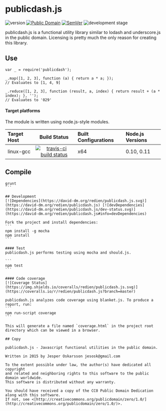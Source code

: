# publicdash.js
![version](http://img.shields.io/badge/version-0.1.0-blue.svg) [![Public Domain](http://img.shields.io/badge/public%20domain%3F-yes-blue.svg)](http://creativecommons.org/publicdomain/zero/1.0/) [![SemVer](http://img.shields.io/badge/SemVer-2.0.0-blue.svg)](http://semver.org/spec/v2.0.0.html) ![development stage](http://img.shields.io/badge/development%20stage-alpha-orange.svg)

publicdash.js is a functional utility library similar to lodash and underscore.js in the public domain.
Licensing is pretty much the only reason for creating this library.

## Use
```
var _ = require('publicdash');

_.map([1, 2, 3], function (a) { return a * a; });
// Evaluates to [1, 4, 9]

_.reduce([1, 2, 3], function (result, a, index) { return result + (a * index); }, '');
// Evaluates to '029'
```

#### Target platforms
The module is written using node.js-style modules.

| Target Host   | Build Status | Built Configurations | Node.js Versions   |
| :------------ | :----------: | :------------------- | :----------------- |
| linux-gcc | [![travis-ci build status](https://travis-ci.org/redien/publicdash.js.svg?branch=master)](https://travis-ci.org/redien/publicdash.js) | x64 | 0.10, 0.11 |

## Compile
````
grunt
```

## Development
[![Dependencies](https://david-dm.org/redien/publicdash.js.svg)](https://david-dm.org/redien/publicdash.js) [![devDependencies](https://david-dm.org/redien/publicdash.js/dev-status.svg)](https://david-dm.org/redien/publicdash.js#info=devDependencies)

Fork the project and install dependencies:
```
npm install -g mocha
npm install
```

#### Test
publicdash.js performs testing using mocha and should.js.

```
npm test
```

#### Code coverage
[![Coverage Status](https://img.shields.io/coveralls/redien/publicdash.js.svg)](https://coveralls.io/r/redien/publicdash.js?branch=master)

publicdash.js analyzes code coverage using blanket.js. To produce a report, run:
```
npm run-script coverage
```

This will generate a file named `coverage.html` in the project root directory which can be viewed in a browser.

## Copy

publicdash.js - Javascript functional utilities in the public domain.

Written in 2015 by Jesper Oskarsson jesosk@gmail.com

To the extent possible under law, the author(s) have dedicated all copyright
and related and neighboring rights to this software to the public domain worldwide.
This software is distributed without any warranty.

You should have received a copy of the CC0 Public Domain Dedication along with this software.
If not, see <[http://creativecommons.org/publicdomain/zero/1.0/](http://creativecommons.org/publicdomain/zero/1.0/)>.
